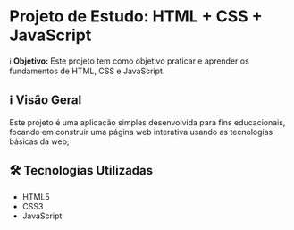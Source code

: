 # Projeto de Estudo: HTML + CSS + JavaScript

ℹ️ **Objetivo:** Este projeto tem como objetivo praticar e aprender os fundamentos de HTML, CSS e JavaScript.

## ℹ️ Visão Geral

Este projeto é uma aplicação simples desenvolvida para fins educacionais, focando em construir uma página web interativa usando as tecnologias básicas da web;

## 🛠️ Tecnologias Utilizadas

- HTML5
- CSS3
- JavaScript
